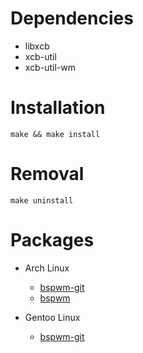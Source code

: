 # Dependencies

- libxcb
- xcb-util
- xcb-util-wm

# Installation

    make && make install

# Removal

    make uninstall

# Packages

- Arch Linux
    - [bspwm-git](https://aur.archlinux.org/packages/bspwm-git)
    - [bspwm](https://aur.archlinux.org/packages/bspwm)

- Gentoo Linux
    - [bspwm-git](https://github.com/milomouse/ebuilds)
